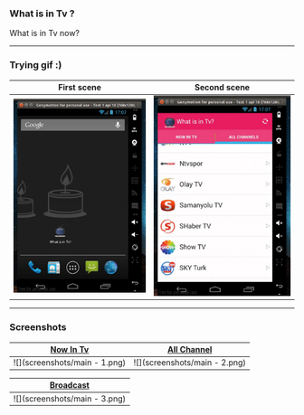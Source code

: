 ### What is in Tv ? 
What is in Tv now?

----
### Trying gif :)

First scene | Second scene |
------------ | ------------ |
![](screenshots/awesome_app_1.gif) | ![](screenshots/awesome_app_2.gif) | 

----

### Screenshots

[Now In Tv](app/src/main/java/com/ozcaan11/l50/tvdenevar/Fragments/NowInTvFragment.java) | [All Channel](app/src/main/java/com/ozcaan11/l50/tvdenevar/Fragments/AllChannelFragment.java) 	|
-------------|----------------|
![](screenshots/main - 1.png)| ![](screenshots/main - 2.png) |


[Broadcast](app/src/main/java/com/ozcaan11/l50/tvdenevar/Activities/BroadcastingActivity.java) |
-------------|
![](screenshots/main - 3.png)| 

